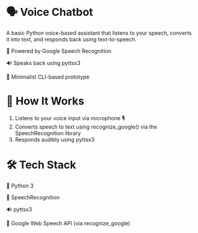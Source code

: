 # 🗣️ Voice Chatbot
A basic Python voice-based assistant that listens to your speech, converts it into text, and responds back using text-to-speech. 


🎤 Powered by Google Speech Recognition

🔊 Speaks back using pyttsx3 

🚀 Minimalist CLI-based prototype


# 🧠 How It Works
1. Listens to your voice input via microphone 🎙️
2. Converts speech to text using recognize_google() via the SpeechRecognition library
3. Responds audibly using pyttsx3


# 🛠️ Tech Stack
🐍 Python 3

🎤 SpeechRecognition

🔊 pyttsx3

🧠 Google Web Speech API (via recognize_google)
